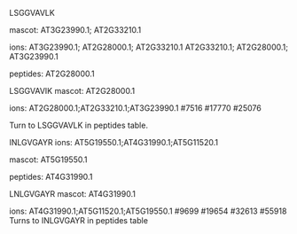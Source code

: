 LSGGVAVLK

mascot:
AT3G23990.1; AT2G33210.1

ions:
AT3G23990.1; AT2G28000.1; AT2G33210.1
AT2G33210.1; AT2G28000.1; AT3G23990.1

peptides:
AT2G28000.1

LSGGVAVIK
mascot:
AT2G28000.1

ions:
AT2G28000.1;AT2G33210.1;AT3G23990.1
#7516 #17770 #25076

Turn to LSGGVAVLK in peptides table.




INLGVGAYR
ions:
AT5G19550.1;AT4G31990.1;AT5G11520.1

mascot:
AT5G19550.1

peptides:
AT4G31990.1

LNLGVGAYR
mascot:
AT4G31990.1

ions:
AT4G31990.1;AT5G11520.1;AT5G19550.1
#9699 #19654 #32613 #55918
Turns to INLGVGAYR in peptides table
